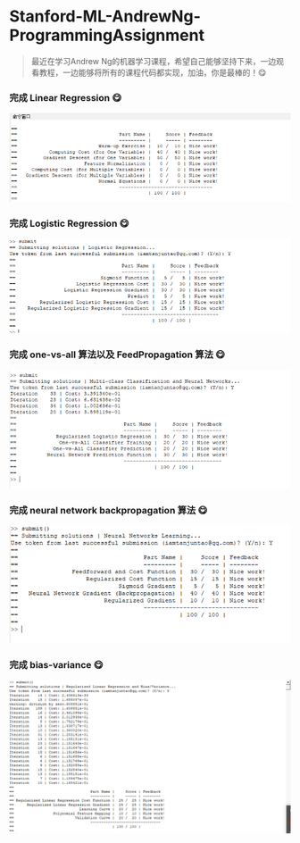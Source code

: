 # Stanford-ML-AndrewNg-ProgrammingAssignment
> 最近在学习Andrew Ng的机器学习课程，希望自己能够坚持下来，一边观看教程，一边能够将所有的课程代码都实现，加油，你是最棒的！:yum:


### 完成 Linear Regression :yum:
![](imgs/作业1.png)


### 完成 Logistic Regression :yum:
![](imgs/作业2.png)

### 完成 one-vs-all 算法以及 FeedPropagation 算法 :yum:
![](imgs/作业3.png)

### 完成 neural network backpropagation 算法 :yum:
![](imgs/作业4.png)

### 完成 bias-variance :yum:
![](imgs/作业5.png)

